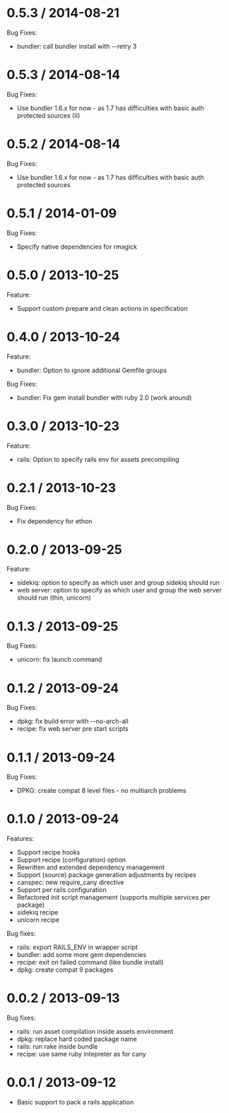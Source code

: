 0.5.3 / 2014-08-21
==================

Bug Fixes:

  * bundler: call bundler install with --retry 3


0.5.3 / 2014-08-14
==================

Bug Fixes:

  * Use bundler 1.6.x for now - as 1.7 has difficulties with basic auth protected sources (II)


0.5.2 / 2014-08-14
==================

Bug Fixes:

  * Use bundler 1.6.x for now - as 1.7 has difficulties with basic auth protected sources


0.5.1 / 2014-01-09
==================

Bug Fixes:

  * Specify native dependencies for rmagick


0.5.0 / 2013-10-25
==================

Feature:

  * Support custom prepare and clean actions in specification


0.4.0 / 2013-10-24
==================

Feature:

  * bundler: Option to ignore additional Gemfile groups

Bug Fixes:

  * bundler: Fix gem install bundler with ruby 2.0 (work around)


0.3.0 / 2013-10-23
==================

Feature:

  * rails: Option to specify rails env for assets precompiling


0.2.1 / 2013-10-23
==================

Bug Fixes:

  * Fix dependency for ethon


0.2.0 / 2013-09-25
==================

Feature:

  * sidekiq: option to specify as which user and group sidekiq should run
  * web server: option to specify as which user and group the web server should run (thin, unicorn)


0.1.3 / 2013-09-25
==================

Bug Fixes:

  * unicorn: fix launch command


0.1.2 / 2013-09-24
==================

Bug Fixes:

  * dpkg: fix build error with --no-arch-all
  * recipe: fix web server pre start scripts


0.1.1 / 2013-09-24
==================

Bug Fixes:

  * DPKG: create compat 8 level files - no multiarch problems


0.1.0 / 2013-09-24
==================

Features:

  + Support recipe hooks
  + Support recipe (configuration) option
  + Rewritten and extended dependency management
  + Support (source) package generation adjustments by recipes
  + canspec: new require_cany directive
  + Support per rails configuration
  + Refactored init script management (supports multiple services per package)
  + sidekiq recipe
  + unicorn recipe

Bug fixes:

  * rails: export RAILS_ENV in wrapper script
  * bundler: add some more gem dependencies
  * recipe: exit on failed command (like bundle install)
  * dpkg: create compat 9 packages


0.0.2 / 2013-09-13
==================

Bug fixes:

  * rails: run asset compilation inside assets environment
  * dpkg: replace hard coded package name
  * rails: run rake inside bundle
  * recipe: use same ruby intepreter as for cany


0.0.1 / 2013-09-12
==================

  * Basic support to pack a rails application
